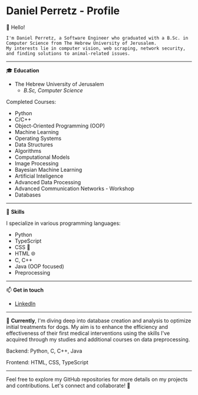 # Daniel Perretz - Profile
👋 Hello!

    I'm Daniel Perretz, a Software Engineer who graduated with a B.Sc. in Computer Science from The Hebrew University of Jerusalem.
    My interests lie in computer vision, web scraping, network security, and finding solutions to animal-related issues.
---

🎓 **Education**
- The Hebrew University of Jerusalem
  - *B.Sc, Computer Science*

Completed Courses:
- Python
- C/C++
- Object-Oriented Programming (OOP)
- Machine Learning
- Operating Systems
- Data Structures
- Algorithms
- Computational Models
- Image Processing
- Bayesian Machine Learning
- Artificial Inteligence
- Advanced Data Processing
- Advanced Communication Networks - Workshop
- Databases


---

💼 **Skills**

I specialize in various programming languages:
- Python 
- TypeScript 
- CSS 🎨
- HTML 🌐
- C, C++ 
- Java (OOP focused) 
- Preprocessing 

---

 📫 **Get in touch**
- [LinkedIn](https://www.linkedin.com/in/daniel-perretz-068280203/)

---

🚀 **Currently**, I'm diving deep into database creation and analysis to optimize initial treatments for dogs. My aim is to enhance the efficiency and effectiveness of their first medical interventions using the skills I've acquired through my studies and additional courses on data preprocessing.

Backend: Python, C, C++, Java

Frontend: HTML, CSS, TypeScript

---

Feel free to explore my GitHub repositories for more details on my projects and contributions. Let's connect and collaborate! 🚀
